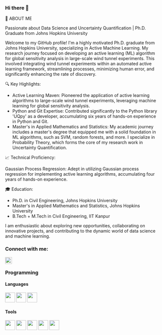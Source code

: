 ### Hi there 👋

<!--
**mohitcek/mohitcek** is a ✨ _special_ ✨ repository because its `README.md` (this file) appears on your GitHub profile.

Here are some ideas to get you started:

- 🔭 I’m currently working on ...
- 🌱 I’m currently learning ...
- 👯 I’m looking to collaborate on ...
- 🤔 I’m looking for help with ...
- 💬 Ask me about ...
- 📫 How to reach me: ...
- 😄 Pronouns: ...
- ⚡ Fun fact: ...
-->

🚀 ABOUT ME

Passionate about Data Science and Uncertainty Quantification | Ph.D. Graduate from Johns Hopkins University

Welcome to my GitHub profile! I'm a highly motivated Ph.D. graduate from Johns Hopkins University, specializing in Active Machine Learning. My research journey focused on developing an active learning (ML) algorithm for global sensitivity analysis in large-scale wind tunnel experiments. This involved integrating wind tunnel experiments within an automated active learning framework, streamlining processes, minimizing human error, and significantly enhancing the rate of discovery.

🔍 Key Highlights:

- Active Learning Maven:
  Pioneered the application of active learning algorithms to large-scale wind tunnel experiments, leveraging machine learning for global sensitivity analysis.
- Python and Git Expertise:
  Contributed significantly to the Python library 'UQpy' as a developer, accumulating six years of hands-on experience in Python and Git.
- Master's in Applied Mathematics and Statistics:
  My academic journey includes a master's degree that equipped me with a solid foundation in ML algorithms, such as SVM, random forests, and more. I specialize in Probability Theory, which forms the core of my research work in Uncertainty Quantification.

📈 Technical Proficiency:

Gaussian Process Regression: Adept in utilizing Gaussian process regression for implementing active learning algorithms, accumulating four years of hands-on experience.

🎓 Education:

- Ph.D. in Civil Engineering, Johns Hopkins University
- Master's in Applied Mathematics and Statistics, Johns Hopkins University
- B.Tech + M.Tech in Civil Engineering, IIT Kanpur
  
I am enthusiastic about exploring new opportunities, collaborating on innovative projects, and contributing to the dynamic world of data science and machine learning.

### Connect with me:

[<img align="left" alt="codeSTACKr | LinkedIn" width="22px" src="https://cdn.jsdelivr.net/npm/simple-icons@v3/icons/linkedin.svg" />][linkedin]

<br />

### Programming
#### Languages
<img height="32" width="32" src="https://cdn.jsdelivr.net/npm/simple-icons@v5/icons/python.svg" /> <img height="32" width="32" src="https://cdn.jsdelivr.net/npm/simple-icons@v5/icons/r.svg" /> <img height="32" width="32" src="https://cdn.jsdelivr.net/npm/simple-icons@v5/icons/c.svg" /> 

#### Tools
<img height="32" width="32" src="https://cdn.jsdelivr.net/npm/simple-icons@v5/icons/git.svg" /> <img height="32" width="32" src="https://cdn.jsdelivr.net/npm/simple-icons@v5/icons/github.svg" /> <img height="32" width="32" src="https://cdn.jsdelivr.net/npm/simple-icons@v5/icons/pycharm.svg" /> <img height="32" width="32" src="https://cdn.jsdelivr.net/npm/simple-icons@v5/icons/jupyter.svg" /> <img height="32" width="32" src="https://cdn.jsdelivr.net/npm/simple-icons@v5/icons/spyderide.svg" />

<br />
<br />

[linkedin]: https://www.linkedin.com/in/mohitcek/
